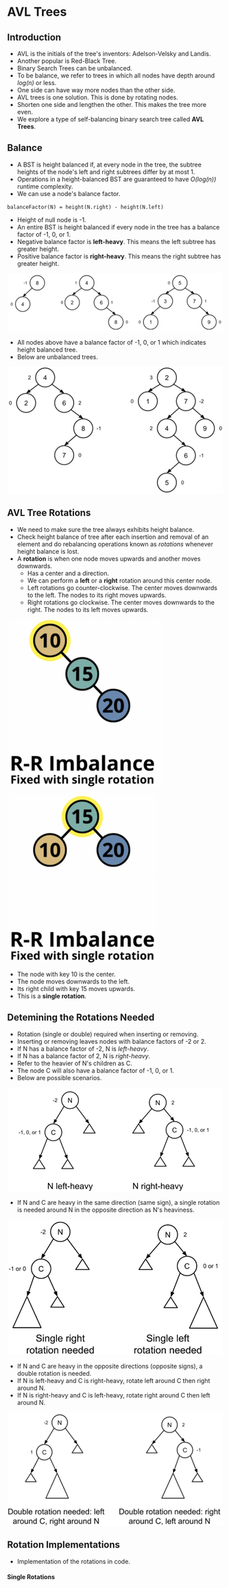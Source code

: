 # AVL Trees

## Introduction
- AVL is the initials of the tree's inventors: Adelson-Velsky and Landis.
- Another popular is Red-Black Tree.
- Binary Search Trees can be unbalanced.
- To be balance, we refer to trees in which all nodes have depth around *log(n)* or less.
- One side can have way more nodes than the other side.
- AVL trees is one solution. This is done by rotating nodes.
- Shorten one side and lengthen the other. This makes the tree more even.
- We explore a type of  self-balancing binary search tree called **AVL Trees**.

## Balance
- A BST is height balanced if, at every node in the tree, the subtree heights of the node's left and right subtrees differ by at most 1.
- Operations in a height-balanced BST are guaranteed to have *O(log(n))* runtime complexity.
- We can use a node's balance factor.

```
balanceFactor(N) = height(N.right) - height(N.left)
```

- Height of null node is -1.
- An entire BST is height balanced if every node in the tree has a balance factor of -1, 0, or 1.
- Negative balance factor is **left-heavy**. This means the left subtree has greater height.
- Positive balance factor is **right-heavy**. This means the right subtree has greater height.

![alt text](https://github.com/eyc94/Notes/blob/master/images/bst_balance_factor.png "Images of balanced BSTs")

- All nodes above have a balance factor of -1, 0, or 1 which indicates height balanced tree.
- Below are unbalanced trees.

![alt text](https://github.com/eyc94/Notes/blob/master/images/bst_unbalanced.png "Images of unbalanced BSTs")

## AVL Tree Rotations
- We need to make sure the tree always exhibits height balance.
- Check height balance of tree after each insertion and removal of an element and do rebalancing operations known as *rotations* whenever height balance is lost.
- A **rotation** is when one node moves upwards and another moves downwards.
    - Has a center and a direction.
    - We can perform a **left** or a **right** rotation around this center node.
    - Left rotations go counter-clockwise. The center moves downwards to the left. The nodes to its right moves upwards.
    - Right rotations go clockwise. The center moves downwards to the right. The nodes to its left moves upwards.

![alt text](https://github.com/eyc94/Notes/blob/master/images/right_right_imbalance.png "Image of a R-R imbalance")

![alt text](https://github.com/eyc94/Notes/blob/master/images/left_rotation.png "Image of a successful left rotation")

- The node with key 10 is the center.
- The node moves downwards to the left.
- Its right child with key 15 moves upwards.
- This is a **single rotation**.

## Detemining the Rotations Needed
- Rotation (single or double) required when inserting or removing.
- Inserting or removing leaves nodes with balance factors of -2 or 2.
- If N has a balance factor of -2, N is *left-heavy*.
- If N has a balance factor of 2, N is *right-heavy*.
- Refer to the heavier of N's children as C.
- The node C will also have a balance factor of -1, 0, or 1.
- Below are possible scenarios.

![alt text](https://github.com/eyc94/Notes/blob/master/images/left_right_heavy.png "Images of a left-heavy and right-heavy node N")

- If N and C are heavy in the same direction (same sign), a single rotation is needed around N in the opposite direction as N's heaviness.

![alt text](https://github.com/eyc94/Notes/blob/master/images/single_rotation_examples.png "Images of situations where single rotation is needed")

- If N and C are heavy in the opposite directions (opposite signs), a double rotation is needed.
- If N is left-heavy and C is right-heavy, rotate left around C then right around N.
- If N is right-heavy and C is left-heavy, rotate right around C then left around N.

![alt text](https://github.com/eyc94/Notes/blob/master/images/double_rotation_examples.png "Images of situtations where double rotation is needed")

## Rotation Implementations
- Implementation of the rotations in code.

#### Single Rotations
